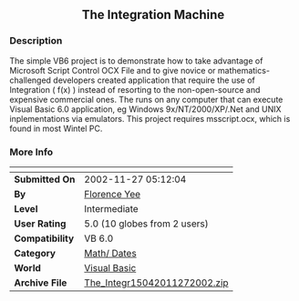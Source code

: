﻿<div align="center">

## The Integration Machine


</div>

### Description

The simple VB6 project is to demonstrate how to take advantage of Microsoft Script Control OCX File and to give novice or mathematics-challenged developers created application that require the use of Integration ( f(x) ) instead of resorting to the non-open-source and expensive commercial ones. The runs on any computer that can execute Visual Basic 6.0 application, eg Windows 9x/NT/2000/XP/.Net and UNIX inplementations via emulators. This project requires msscript.ocx, which is found in most Wintel PC.
 
### More Info
 


<span>             |<span>
---                |---
**Submitted On**   |2002-11-27 05:12:04
**By**             |[Florence Yee](https://github.com/Planet-Source-Code/PSCIndex/blob/master/ByAuthor/florence-yee.md)
**Level**          |Intermediate
**User Rating**    |5.0 (10 globes from 2 users)
**Compatibility**  |VB 6\.0
**Category**       |[Math/ Dates](https://github.com/Planet-Source-Code/PSCIndex/blob/master/ByCategory/math-dates__1-37.md)
**World**          |[Visual Basic](https://github.com/Planet-Source-Code/PSCIndex/blob/master/ByWorld/visual-basic.md)
**Archive File**   |[The\_Integr15042011272002\.zip](https://github.com/Planet-Source-Code/florence-yee-the-integration-machine__1-41083/archive/master.zip)









